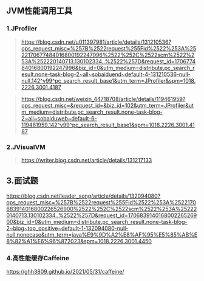 ## JVM性能调用工具

### 1.JProfiler

> https://blog.csdn.net/u011397981/article/details/131210536?ops_request_misc=%257B%2522request%255Fid%2522%253A%2522170677484016800192247996%2522%252C%2522scm%2522%253A%252220140713.130102334..%2522%257D&request_id=170677484016800192247996&biz_id=0&utm_medium=distribute.pc_search_result.none-task-blog-2~all~sobaiduend~default-4-131210536-null-null.142^v99^pc_search_result_base1&utm_term=JProfiler&spm=1018.2226.3001.4187

> https://blog.csdn.net/weixin_44718708/article/details/119461959?ops_request_misc=&request_id=&biz_id=102&utm_term=JProfiler&utm_medium=distribute.pc_search_result.none-task-blog-2~all~sobaiduweb~default-6-119461959.142^v99^pc_search_result_base1&spm=1018.2226.3001.4187

### 2.JVisualVM

> https://writer.blog.csdn.net/article/details/131217133

## 3.面试题

https://blog.csdn.net/leader_song/article/details/132094080?ops_request_misc=%257B%2522request%255Fid%2522%253A%2522170683914016800226526900%2522%252C%2522scm%2522%253A%252220140713.130102334..%2522%257D&request_id=170683914016800226526900&biz_id=0&utm_medium=distribute.pc_search_result.none-task-blog-2~blog~top_positive~default-1-132094080-null-null.nonecase&utm_term=java%E9%9D%A2%E8%AF%95%E5%85%AB%E8%82%A1%E6%96%872023&spm=1018.2226.3001.4450

### 4.高性能缓存Caffeine

https://ghh3809.github.io/2021/05/31/caffeine/

